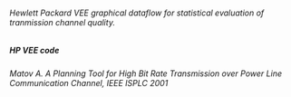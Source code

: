 ######  Hewlett Packard VEE graphical dataflow for statistical evaluation of tranmission channel quality.

#####  **HP VEE** code 
######  Matov A. A Planning Tool for High Bit Rate Transmission over Power Line Communication Channel, IEEE ISPLC 2001  
